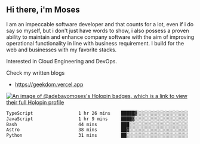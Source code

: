 ## Hi there, i'm Moses

I am an impeccable software developer and that counts for a lot, even if i do say so myself, but i don't just have words to show, i also possess a proven ability to maintain and enhance company software with the aim of improving operational functionality in line with business requirement. I build for the web and businesses with my favorite stacks.

Interested in Cloud Engineering and DevOps.

Check my written blogs
- https://geekdom.vercel.app

[![An image of @adebayomoses's Holopin badges, which is a link to view their full Holopin profile](https://holopin.me/adebayomoses)](https://holopin.io/@adebayomoses)

<!--START_SECTION:waka-->

```txt
TypeScript                 1 hr 26 mins    █████▓░░░░░░░░░░░░░░░░░░░   23.10 %
JavaScript                 1 hr 9 mins     ████▓░░░░░░░░░░░░░░░░░░░░   18.52 %
Bash                       44 mins         ███░░░░░░░░░░░░░░░░░░░░░░   11.87 %
Astro                      38 mins         ██▓░░░░░░░░░░░░░░░░░░░░░░   10.20 %
Python                     31 mins         ██░░░░░░░░░░░░░░░░░░░░░░░   08.43 %
```

<!--END_SECTION:waka-->
